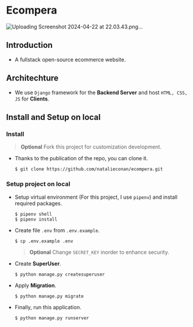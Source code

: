 # Ecompera
![Uploading Screenshot 2024-04-22 at 22.03.43.png…]()

## Introduction

- A fullstack open-source ecommerce website.

## Architechture

- We use `Django` framework for the **Backend Server** and host `HTML, CSS, JS` for **Clients**.

## Install and Setup on local

### Install

> **Optional** Fork this project for customization development.

- Thanks to the publication of the repo, you can clone it.
  ```
  $ git clone https://github.com/natalieconan/ecompera.git
  ```

### Setup project on local

- Setup virtual environment (For this project, I use `pipenv`) and install required packages.

  ```
  $ pipenv shell
  $ pipenv install
  ```

- Create file `.env` from `.env.example`.

  ```
  $ cp .env.example .env
  ```

  > **Optional** Change `SECRET_KEY` inorder to enhance security.

- Create **SuperUser**.

  ```
  $ python manage.py createsuperuser
  ```

- Apply **Migration**.

  ```
  $ python manage.py migrate
  ```

- Finally, run this application.
  ```
  $ python manage.py runserver
  ```
